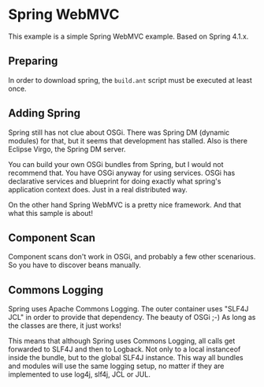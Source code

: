 Spring WebMVC
=================

This example is a simple Spring WebMVC example. Based on Spring 4.1.x.

Preparing
-----------

In order to download spring, the `build.ant` script must be executed at least once.

Adding Spring
----------------

Spring still has not clue about OSGi. There was Spring DM (dynamic modules) for that, but it seems that development has stalled.
Also is there Eclipse Virgo, the Spring DM server.

You can build your own OSGi bundles from Spring, but I would not recommend that. You have OSGi anyway for using services.
OSGi has declarative services and blueprint for doing exactly what spring's application context does. Just in a real distributed way.

On the other hand Spring WebMVC is a pretty nice framework. And that what this sample is about!

Component Scan
----------------

Component scans don't work in OSGi, and probably a few other scenarious. So you have to discover
beans manually.

Commons Logging
-----------------

Spring uses Apache Commons Logging. The outer container uses "SLF4J JCL" in order to provide that dependency.
The beauty of OSGi ;-) As long as the classes are there, it just works!

This means that although Spring uses Commons Logging, all calls get forwarded to SLF4J and then to Logback. Not only
to a local instanceof inside the bundle, but to the global SLF4J instance. This way all bundles and modules will use the same
logging setup, no matter if they are implemented to use log4j, slf4j, JCL or JUL.
